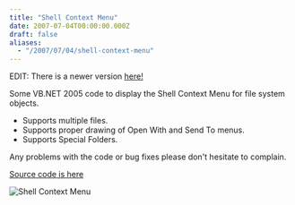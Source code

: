 ```yaml
---
title: "Shell Context Menu"
date: 2007-07-04T00:00:00.000Z
draft: false
aliases:
  - "/2007/07/04/shell-context-menu"
---
```

EDIT: There is a newer version
[here!](/2009/01/06/shellcontextmenu2)

Some VB.NET 2005 code to display the Shell Context Menu for file system objects.

* Supports multiple files.
* Supports proper drawing of Open With and Send To menus.
* Supports Special Folders.

Any problems with the code or bug fixes please don't hesitate to complain.

[Source code is here](https://content.anmo.io/user-1-20e69548cb8607f49eeac39375e88a2b-shellcontextmenuold.zip)

![Shell Context Menu](https://content.anmo.io/user-1-52ccf018e77254c3f5a1af00e963e2a3-shell-context-menu.png)